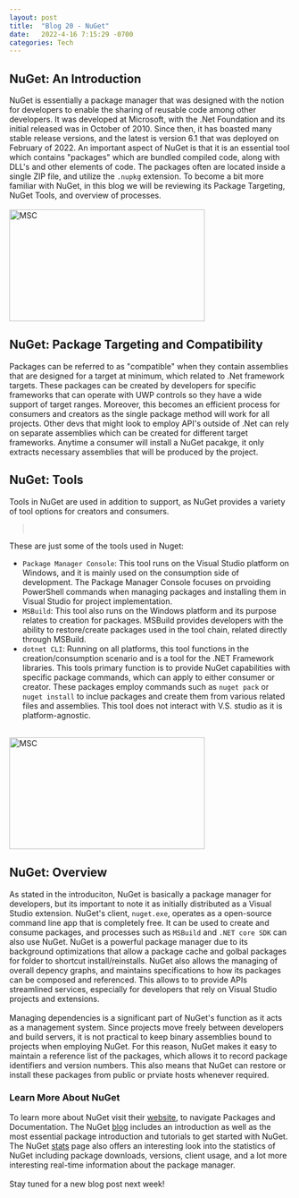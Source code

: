 ```yaml
---
layout: post
title:  "Blog 20 - NuGet"
date:   2022-4-16 7:15:29 -0700
categories: Tech
---
```

## NuGet: An Introduction 
NuGet is essentially a package manager that was designed with the notion for developers to enable the sharing of reusable code among other developers. It was developed at Microsoft, with the .Net Foundation and its initial released was in October of 2010. Since then, it has boasted many stable release versions, and the latest is version 6.1 that was deployed on February of 2022. An important aspect of NuGet is that it is an essential tool which contains "packages" which are bundled compiled code, along with DLL's and other elements of code. The packages often are located inside a single ZIP file, and utilize the `.nupkg` extension. To become a bit more familiar with NuGet, in this blog we will be reviewing its  Package Targeting, NuGet Tools, and overview of processes. 
<br/><br/>
<img src="https://raw.githubusercontent.com/NuGet/Home/dev/meta/resources/nuget.png" alt="MSC" width="350" height="200">
<br/>

## NuGet: Package Targeting and Compatibility
Packages can be referred to as "compatible" when they contain assemblies that are designed for a target at minimum, which related to .Net framework targets. These packages can be created by developers for specific frameworks that can operate with UWP controls so they have a wide support of target ranges. Moreover, this becomes an efficient process for consumers and creators as the single package method will work for all projects. Other devs that might look to employ API's outside of .Net can rely on separate assemblies which can be created for different target frameworks. Anytime a consumer will install a NuGet pacakge, it only extracts necessary assemblies that will be produced by the project. 

## NuGet: Tools
Tools in NuGet are used in addition to support, as NuGet provides a variety of tool options for creators and consumers.
><br/>
These are just some of the tools used in Nuget:
- `Package Manager Console`: This tool runs on the Visual Studio platform on Windows, and it is mainly used on the consumption side of development. The Package Manager Console focuses on prvoiding PowerShell commands when managing packages and installing them in Visual Studio for project implementation.
- `MSBuild`: This tool also runs on the Windows platform and its purpose relates to creation for packages. MSBuild provides developers with the ability to restore/create packages used in the tool chain, related directly through MSBuild. 
- `dotnet CLI`: Running on all platforms, this tool functions in the creation/consumption scenario and is a tool for the .NET Framework libraries. This tools primary function is to provide NuGet capabilities with specific package commands, which can apply to either consumer or creator. These packages employ commands such as `nuget pack` or `nuget install` to inclue packages and create them from various related files and assemblies. This tool does not interact with V.S. studio as it is platform-agnostic. 
<br/><br/>
<img src="https://www.rlogical.com/wp-content/uploads/2021/05/23f-1024x538.png" alt="MSC" width="350" height="200">
<br/>

## NuGet: Overview
As stated in the introduciton, NuGet is basically a package manager for developers, but its important to note it as initially distributed as a Visual Studio extension. NuGet's client, `nuget.exe`, operates as a open-source command line app that is completely free. It can be used to create and consume packages, and processes such as `MSBuild` and `.NET core SDK` can also use NuGet. NuGet is a powerful package manager due to its background optimizations that allow a package cache and golbal packages for folder to shortcut install/reinstalls. NuGet also allows the managing of overall depency graphs, and maintains specifications to how its packages can be composed and referenced. This allows to to provide APIs streamlined services, especially for developers that rely on Visual Studio projects and extensions. 
<br/><br/>
Managing dependencies is a significant part of NuGet's function as it acts as a management system. Since projects move freely between developers and build servers, it is not practical to keep binary assemblies bound to projects when employing NuGet. For this reason, NuGet makes it easy to maintain a reference list of the packages, which allows it to record package identifiers and version numbers. This also means that NuGet can restore or install these packages from public or prviate hosts whenever required. 

### Learn More About NuGet
To learn more about NuGet visit their [website][web-io], to navigate Packages and Documentation. The NuGet [blog][blog-io] includes an introduction as well as the most essential package introduction and tutorials to get started with NuGet. The NuGet [stats][stats-io] page also offers an interesting look into the statistics of NuGet including package downloads, versions, client usage, and a lot more interesting real-time information about the package manager. 
<br/><br/>
Stay tuned for a new blog post next week!

[web-io]: https://www.nuget.org/
[blog-io]: https://devblogs.microsoft.com/nuget/
[stats-io]: https://www.nuget.org/stats
